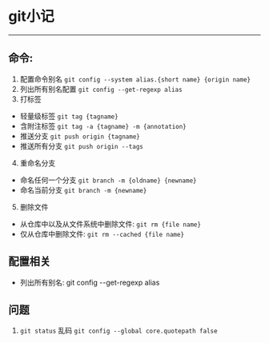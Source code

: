 # git小记

---

## 命令:

1. 配置命令别名 `git config --system alias.{short name} {origin name}`
2. 列出所有别名配置 `git config --get-regexp alias`
3. 打标签
- 轻量级标签 `git tag {tagname}`
- 含附注标签 `git tag -a {tagname} -m {annotation}`
- 推送分支 `git push origin {tagname}`
- 推送所有分支 `git push origin --tags`

4. 重命名分支
- 命名任何一个分支 `git branch -m {oldname} {newname}`
- 命名当前分支 `git branch -m {newname}`

5. 删除文件
- 从仓库中以及从文件系统中删除文件: `git rm {file name}`
- 仅从仓库中删除文件: `git rm --cached {file name}`

## 配置相关
- 列出所有别名: git config --get-regexp alias

## 问题
1. `git status` 乱码 `git config --global core.quotepath false`

